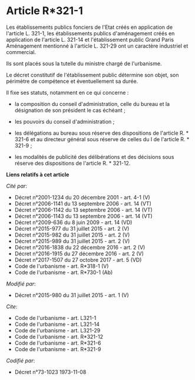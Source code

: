 # Article R*321-1

Les établissements publics fonciers de l'Etat créés en application de l'article L. 321-1, les établissements publics
d'aménagement créés en application de l'article L. 321-14 et l'établissement public Grand Paris Aménagement mentionné à
l'article L. 321-29 ont un caractère industriel et commercial. 

Ils sont placés sous la tutelle du ministre chargé de l'urbanisme. 

Le décret constitutif de l'établissement public détermine son objet, son périmètre de compétence et éventuellement sa durée. 

Il fixe ses statuts, notamment en ce qui concerne :

- la composition du conseil d'administration, celle du bureau et la désignation de son président le cas échéant ;

- les pouvoirs du conseil d'administration ;

- les délégations au bureau sous réserve des dispositions de l'article R. * 321-6 et au directeur général sous réserve de
celles du I de l'article R. * 321-9 ;

- les modalités de publicité des délibérations et des décisions sous réserve des dispositions de l'article R. * 321-12.

**Liens relatifs à cet article**

_Cité par_:

  - Décret n°2001-1234 du 20 décembre 2001 - art. 4-1 (V)
  - Décret n°2006-1141 du 13 septembre 2006 - art. 14 (VT)
  - Décret n°2006-1142 du 13 septembre 2006 - art. 14 (VT)
  - Décret n°2006-1143 du 13 septembre 2006 - art. 14 (VT)
  - Décret n°2009-636 du 8 juin 2009 - art. 14 (VD)
  - Décret n°2015-977 du 31 juillet 2015 - art. 2 (V)
  - Décret n°2015-982 du 31 juillet 2015 - art. 2 (V)
  - Décret n°2015-989 du 31 juillet 2015 - art. 2 (V)
  - Décret n°2016-1838 du 22 décembre 2016 - art. 2 (V)
  - Décret n°2016-1915 du 27 décembre 2016 - art. 2 (V)
  - Décret n°2017-1507 du 27 octobre 2017 - art. 5 (VD)
  - Code de l'urbanisme - art. R*318-1 (V)
  - Code de l'urbanisme - art. R*730-1 (Ab)

_Modifié par_:

  - Décret n°2015-980 du 31 juillet 2015 - art. 1 (V)

_Cite_:

  - Code de l'urbanisme - art. L321-1
  - Code de l'urbanisme - art. L321-14
  - Code de l'urbanisme - art. L321-29
  - Code de l'urbanisme - art. R*321-12
  - Code de l'urbanisme - art. R*321-6
  - Code de l'urbanisme - art. R*321-9

_Codifié par_:

  - Décret n°73-1023 1973-11-08
